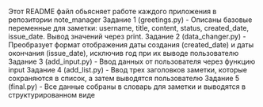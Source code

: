 Этот README файл обьясняет работe каждого приложения в репозитории note_manager
Задание 1 (greetings.py) - Описаны базовые переменные для заметки: username, title, content, status, created_date, issue_date. Вывод значений через print.
Задание 2 (data_changer.py) - Преобразует формат отображения даты создания (created_date) и даты окончания (issue_date), исключив год при их выводе пользователю
Задание 3 (add_input.py) - Ввод данных от пользователя через функцию input
Задание 4 (add_list.py) - Ввод трех заголовков заметки, которые сохраняются в список, а затем выводятся пользователю
Задание 5 (final.py) - Все данные собраны в словарь для заметки и выводятся в структурированном виде
